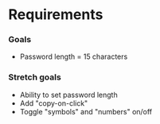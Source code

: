 # Requirements

### Goals
- Password length = 15 characters

### Stretch goals

- Ability to set password length
- Add "copy-on-click"
- Toggle "symbols" and "numbers" on/off
